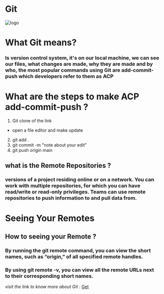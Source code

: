 # Git
![logo](https://d15shllkswkct0.cloudfront.net/wp-content/blogs.dir/1/files/2013/05/git-logo.jpg)

# What Git means?
### Is version control system, it's on our local machine, we can see our files, what changes are made, why they are made and by who, the most popular commands using Git are add-commit-push which developers refer to them as ACP

# What are the steps to make ACP add-commit-push ?
1. Git clone of the link 
* open a file editor and make update 
2. git add .
3. git commit -m "note about your edit"
4. git push origin main 


## what is the Remote Repositories ?
###  versions of a project residing online or on a network. You can work with multiple repositories, for which you can have read/write or read-only privileges. Teams can use remote repositories to push information to and pull data from.

# Seeing Your Remotes
## How to seeing your Remote ?
### By running the git remote command, you can view the short names, such as “origin,” of all specified remote handles.

### By using git remote -v, you can view all the remote URLs next to their corresponding short names.

*visit the link to know more about Git :* [Get](https://blog.udemy.com/git-tutorial-a-comprehensive-guide/#7_2)
